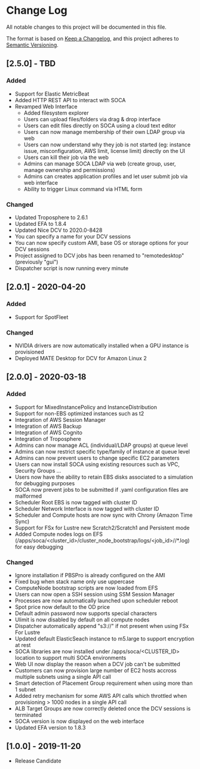 # Change Log
All notable changes to this project will be documented in this file.

The format is based on [Keep a Changelog](https://keepachangelog.com/en/1.0.0/),
and this project adheres to [Semantic Versioning](https://semver.org/spec/v2.0.0.html).

## [2.5.0] - TBD
### Added
- Support for Elastic MetricBeat
- Added HTTP REST API to interact with SOCA
- Revamped Web Interface
  - Added filesystem explorer
  - Users can upload files/folders via drag & drop interface
  - Users can edit files directly on SOCA using a cloud text editor
  - Users can now manage membership of their own LDAP group via web
  - Users can now understand why they job is not started  (eg: instance issue, misconfiguration, AWS limit, license limit) directly on the UI
  - Users can kill their job via the web
  - Admins can manage SOCA LDAP via web (create group, user, manage ownership and permissions)
  - Admins can creates application profiles and let user submit job via web interface
  - Ability to trigger Linux command via HTML form


### Changed
- Updated Troposphere to 2.6.1
- Updated EFA to 1.8.4
- Updated Nice DCV to 2020.0-8428
- You can specify a name for your DCV sessions 
- You can now specify custom AMI, base OS or storage options for your DCV sessions
- Project assigned to DCV jobs has been renamed to "remotedesktop" (previously "gui")
- Dispatcher script is now running every minute


## [2.0.1] - 2020-04-20
### Added
- Support for SpotFleet

### Changed
- NVIDIA drivers are now automatically installed when a GPU instance is provisioned
- Deployed MATE Desktop for DCV for Amazon Linux 2

## [2.0.0] - 2020-03-18
### Added

- Support for MixedInstancePolicy and InstanceDistribution
- Support for non-EBS optimized instances such as t2
- Integration of AWS Session Manager
- Integration of AWS Backup
- Integration of AWS Cognito
- Integration of Troposphere
- Admins can now manage ACL (individual/LDAP groups) at queue level
- Admins can now restrict specific type/family of instance at queue level
- Admins can now prevent users to change specific EC2 parameters
- Users can now install SOCA using existing resources such as VPC, Security Groups ...
- Users now have the ability to retain EBS disks associated to a simulation for debugging purposes
- SOCA now prevent jobs to be submitted if .yaml configuration files are malformed
- Scheduler Root EBS is now tagged with cluster ID 
- Scheduler Network Interface is now tagged with cluster ID 
- Scheduler and Compute hosts are now sync with Chrony (Amazon Time Sync)
- Support for FSx for Lustre new Scratch2/Scratch1 and Persistent mode
- Added Compute nodes logs on EFS (/apps/soca/<cluster_id>/cluster_node_bootstrap/logs/<job_id>/<host>/*.log) for easy debugging

### Changed

- Ignore installation if PBSPro is already configured on the AMI
- Fixed bug when stack name only use uppercase
- ComputeNode bootstrap scripts are now loaded from EFS
- Users can now open a SSH session using SSM Session Manager
- Processes are now automatically launched upon scheduler reboot 
- Spot price now default to the OD price
- Default admin password now supports special characters
- Ulimit is now disabled by default on all compute nodes
- Dispatcher automatically append "s3://" if not present when using FSx For Lustre
- Updated default ElasticSeach instance to m5.large to support encryption at rest
- SOCA libraries are now installed under /apps/soca/<CLUSTER_ID> location to support multi SOCA environments 
- Web UI now display the reason when a DCV job can't be submitted
- Customers can now provision large number of EC2 hosts accross multiple subnets using a single API call 
- Smart detection of Placement Group requirement when using more than 1 subnet
- Added retry mechanism for some AWS API calls which throttled when provisioning > 1000 nodes in a single API call
- ALB Target Groups are now correctly deleted once the DCV sessions is terminated
- SOCA version is now displayed on the web interface
- Updated EFA version to 1.8.3

## [1.0.0] - 2019-11-20
- Release Candidate

